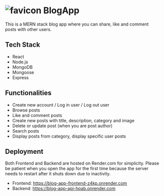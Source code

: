# ![favicon](https://github.com/MaciejWojtasiak/blogApp/assets/38507769/69c8835a-bd39-4c7c-b8be-651bbd643c45) BlogApp
This is a MERN stack blog app where you can share, like and comment posts with other users.

## Tech Stack
 - React
 - Node.js
 - MongoDB
 - Mongoose
 - Express

## Functionalities
 - Create new account / Log in user / Log out user
 - Browse posts
 - Like and comment posts
 - Create new posts with title, description, category and image
 - Delete or update post (when you are post author)
 - Search posts
 - Display posts from category, display specific user posts

## Deployment 

Both Frontend and Backend are hosted on Render.com for simplicity. Please be patient when you open the app for the first time because the server needs to restart after it shuts down due to inactivity.

- Frontend: <https://blog-app-frontend-z4kp.onrender.com>
- Backend: <https://blog-app-api-hpab.onrender.com>
